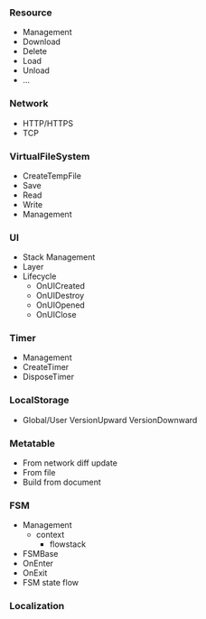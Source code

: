 ### Resource
- Management
- Download
- Delete
- Load
- Unload
- ...

### Network
- HTTP/HTTPS
- TCP
	
### VirtualFileSystem
- CreateTempFile
- Save
- Read
- Write
- Management

### UI
- Stack Management
- Layer
- Lifecycle
    - OnUICreated
    - OnUIDestroy
    - OnUIOpened
    - OnUIClose

### Timer
- Management
- CreateTimer
- DisposeTimer

### LocalStorage
- Global/User   VersionUpward VersionDownward

### Metatable
- From network  diff update
- From file
- Build from document


### FSM
- Management
    - context
        - flowstack
-   FSMBase
-   OnEnter
-   OnExit
-   FSM state flow 

### Localization

